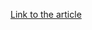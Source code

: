 [Link to the article](https://cybleinc.com/2020/11/17/oceanlotus-continues-with-its-cyber-espionage-operations/)
